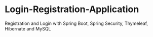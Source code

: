 # Login-Registration-Application
Registration and Login with Spring Boot, Spring Security, Thymeleaf, Hibernate and MySQL
